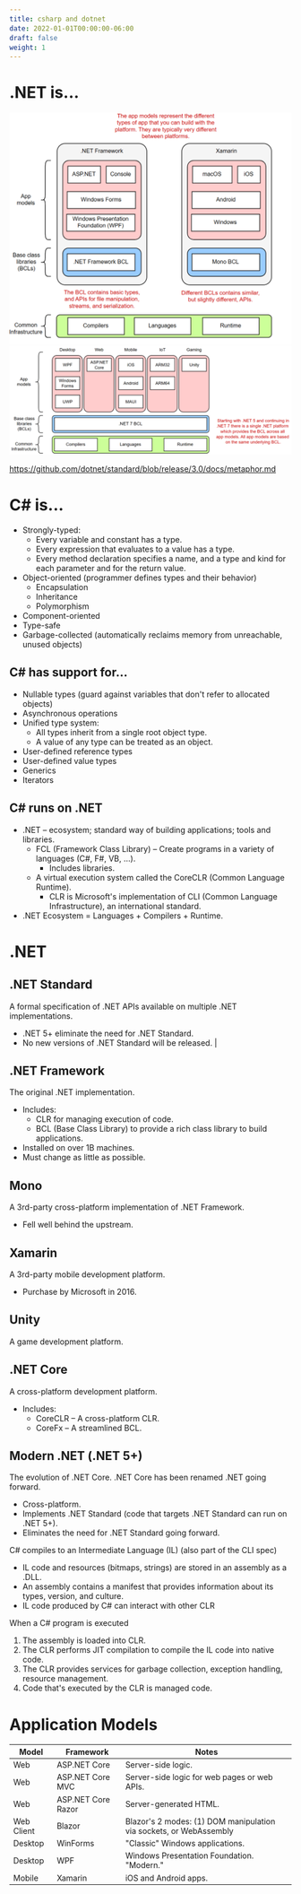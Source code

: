 ```yaml
---
title: csharp and dotnet
date: 2022-01-01T00:00:00-06:00
draft: false
weight: 1
---
```


# .NET is...    
![app-models](app-models1.png)  
![app-models](app-models2.png)  

https://github.com/dotnet/standard/blob/release/3.0/docs/metaphor.md

# C# is...
- Strongly-typed:
    - Every variable and constant has a type.
    - Every expression that evaluates to a value has a type.
    - Every method declaration specifies a name, and a type and kind for each parameter and for the return value.
- Object-oriented (programmer defines types and their behavior)
    - Encapsulation
    - Inheritance
    - Polymorphism
- Component-oriented 
- Type-safe
- Garbage-collected (automatically reclaims memory from unreachable, unused objects)

## C# has support for...
- Nullable types (guard against variables that don't refer to allocated objects)
- Asynchronous operations
- Unified type system:
    - All types inherit from a single root object type.
    - A value of any type can be treated as an object.
- User-defined reference types
- User-defined value types
- Generics
- Iterators

## C# runs on .NET
- .NET – ecosystem; standard way of building applications; tools and libraries.
    - FCL (Framework Class Library) – Create programs in a variety of languages (C#, F#, VB, …).
        - Includes libraries.
    - A virtual execution system called the CoreCLR (Common Language Runtime).
        - CLR is Microsoft's implementation of CLI (Common Language Infrastructure), an international standard.
- .NET Ecosystem = Languages + Compilers + Runtime.

# .NET
## .NET Standard
A formal specification of .NET APIs available on multiple .NET implementations.
- .NET 5+ eliminate the need for .NET Standard.
- No new versions of .NET Standard will be released.
 | 
## .NET Framework
The original .NET implementation.
- Includes:
    - CLR for managing execution of code.
    - BCL (Base Class Library) to provide a rich class library to build applications.
- Installed on over 1B machines.  
- Must change as little as possible.

## Mono
A 3rd-party cross-platform implementation of .NET Framework.
- Fell well behind the upstream.

## Xamarin
A 3rd-party mobile development platform.
- Purchase by Microsoft in 2016.

## Unity
A game development platform.

## .NET Core 
A cross-platform development platform.
- Includes:
    - CoreCLR – A cross-platform CLR.
    - CoreFx – A streamlined BCL.

## Modern .NET (.NET 5+)
The evolution of .NET Core.  .NET Core has been renamed .NET going forward.
- Cross-platform.
- Implements .NET Standard (code that targets .NET Standard can run on .NET 5+).
- Eliminates the need for .NET Standard going forward.

C# compiles to an Intermediate Language (IL) (also part of the CLI spec)
- IL code and resources (bitmaps, strings) are stored in an assembly as a .DLL.
- An assembly contains a manifest that provides information about its types, version, and culture.
- IL code produced by C# can interact with other CLR 

When a C# program is executed
1. The assembly is loaded into CLR.
2. The CLR performs JIT compilation to compile the IL code into native code.
3. The CLR provides services for garbage collection, exception handling, resource management.
4. Code that's executed by the CLR is managed code.

# Application Models
| Model | Framework | Notes |
|-------|-----------|-------|
| Web | ASP.NET Core | Server-side logic. |
| Web | ASP.NET Core MVC | Server-side logic for web pages or web APIs. |
| Web | ASP.NET Core Razor | Server-generated HTML. |
| Web Client | Blazor | Blazor's 2 modes: (1) DOM manipulation via sockets, or WebAssembly |
| Desktop | WinForms | "Classic" Windows applications. |
| Desktop | WPF | Windows Presentation Foundation.  "Modern." |
| Mobile | Xamarin | iOS and Android apps. |
